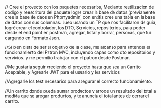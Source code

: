 // Cree el proyecto con los paquetes necesarios, Mediante reutilizacion de codigo y reescritura del paquete
logre crear la base de datos (previamente cree la base de daos en Phpmyadmin)
con entitis cree una tabla en la base de datos con sus columnas.
Lueo usando un TP que nos facilitaron de guía, logré crear el controlador, los DTO,
Servicios, repositorios, para poder desde el end point en postman, agregar, listar y borrar,
personas, que fui cargando en Formato Json.

//Si bien dista de ser el objetivo de la clase, me alcanzo para entender el funcionamiento
del Patron MVC, incluyendo capas como dto repositorios y servicios. y me permitio trabajar
con el patron desde Postman.

//Me gustaria seguir creciendo el proyecto hasta que sea un Carrito Aceptable,
y Agrearle JWT para el usuario y los servicios

//Agregarle los test necesarios para asegurar el correcto funcionamiento.

//Un carrito donde pueda sumar productos y arroge un resultado del total a medida que se
aregan productos, y te anuncia el total antes de cerrar el carrito.